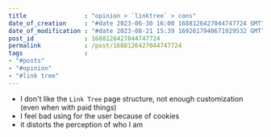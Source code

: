 ```yaml
---
title                : "opinion > `linktree` > cons"
date_of_creation     : "#date 2023-06-30 16:00 1688126427044747724 GMT"
date_of_modification : "#date 2023-08-21 15:39 1692617940671929532 GMT"
post_id              : 1688126427044747724
permalink            : /post/1688126427044747724
tags                 :
- "#posts"             
- "#opinion"
- "#link tree"
---
```


- I don't like the `Link Tree` page structure, not enough customization (even when with paid things)
- I feel bad using for the user because of cookies
- it distorts the perception of who I am